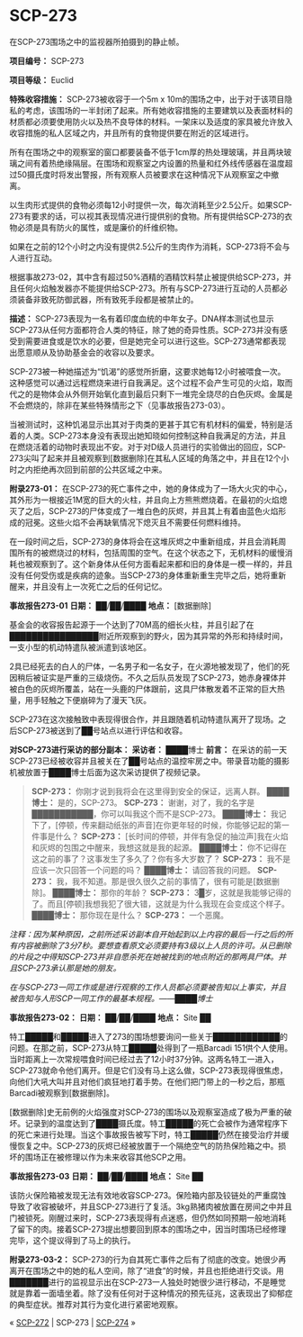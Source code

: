 # SCP-273
                        




在SCP-273围场之中的监视器所拍摄到的静止帧。



**项目编号：** SCP-273

**项目等级：** Euclid

**特殊收容措施：** SCP-273被收容于一个5m x 10m的围场之中，出于对于该项目隐私的考虑，该围场的一半封闭了起来。所有她收容措施的主要建筑以及表面材料的材质都必须要使用防火以及热不良导体的材料。一架床以及适度的家具被允许放入收容措施的私人区域之内，并且所有的食物提供要在附近的区域进行。

所有在围场之中的观察室的窗口都要装备不低于1cm厚的热处理玻璃，并且两块玻璃之间有着热绝缘隔层。在围场和观察室之内设置的热量和红外线传感器在温度超过50摄氏度时将发出警报，所有观察人员被要求在这种情况下从观察室之中撤离。

以生肉形式提供的食物必须每12小时提供一次，每次消耗至少2.5公斤。如果SCP-273有要求的话，可以视其表现情况进行提供别的食物。所有提供给SCP-273的衣物必须是具有防火的属性，或是廉价的纤维织物。

如果在之前的12个小时之内没有提供2.5公斤的生肉作为消耗，SCP-273将不会与人进行互动。

根据事故273-02，其中含有超过50%酒精的酒精饮料禁止被提供给SCP-273，并且任何火焰触发器亦不能提供给SCP-273。所有与SCP-273进行互动的人员都必须装备非致死防御武器，所有致死手段都是被禁止的。

**描述：** SCP-273表现为一名有着印度血统的中年女子。DNA样本测试也显示SCP-273从任何方面都符合人类的特征，除了她的奇异性质。SCP-273并没有感受到需要进食或是饮水的必要，但是她完全可以进行这些。SCP-273通常都表现出愿意顺从及协助基金会的收容以及要求。

SCP-273被一种她描述为“饥渴”的感觉所折磨，这要求她每12小时被喂食一次。这种感觉可以通过远程燃烧来进行自我满足。这个过程不会产生可见的火焰，取而代之的是物体会从外侧开始氧化直到最后只剩下一堆完全烧尽的白色灰烬。金属是不会燃烧的，除非在某些特殊情形之下（见事故报告273-03）。

当被测试时，这种饥渴显示出其对于肉类的更甚于其它有机材料的偏爱，特别是活着的人类。SCP-273本身没有表现出她知晓如何控制这种自我满足的方法，并且在燃烧活着的动物时表现出不安。对于对D级人员进行的实验做出的回应，SCP-273尖叫了起来并且被观察到[数据删除]在其私人区域的角落之中，并且在12个小时之内拒绝再次回到前部的公共区域之中来。

**附录273-01：** 在SCP-273的死亡事件之中，她的身体成为了一场大火灾的中心，其外形为一根接近1M宽的巨大的火柱，并且向上方熊熊燃烧着。在最初的火焰熄灭了之后，SCP-273的尸体变成了一堆白色的灰烬，并且其上有着由蓝色火焰形成的冠冕。这些火焰不会再缺氧情况下熄灭且不需要任何燃料维持。

在一段时间之后，SCP-273的身体将会在这堆灰烬之中重新组成，并且会消耗周围所有的被燃烧过的材料，包括周围的空气。在这个状态之下，无机材料的缓慢消耗也被观察到了。这个新身体从任何方面看起来都和旧的身体是一模一样的，并且没有任何受伤或是疾病的迹象。当SCP-273的身体重新重生完毕之后，她将重新醒来，并且没有上一次死亡之后的任何记忆。

**事故报告273-01** 
**日期：** ██/██/████
**地点：** [数据删除]

基金会的收容报告起源于一个达到了70M高的细长火柱，并且引起了在████████████████附近所观察到的野火，因为其异常的外形和持续时间，一支小型的机动特遣队被派遣到该地区。

2具已经死去的白人的尸体，一名男子和一名女子，在火源地被发现了，他们的死因稍后被证实是严重的三级烧伤。不久之后队员发现了SCP-273，她赤身裸体并被白色的灰烬所覆盖，站在一头鹿的尸体跟前，这具尸体散发着不正常的巨大热量，用手轻触之下便崩碎为了漫天飞灰。

SCP-273在这次接触致中表现得很合作，并且跟随着机动特遣队离开了现场。之后SCP-273被送到了██号站点以进行评估和收容。

**对SCP-273进行采访的部分副本：** 
**采访者：** ████博士
**前言：** 在采访的前一天SCP-273已经被收容并且被关在了██号站点的温控牢房之中。带录音功能的摄影机被放置于████博士后面为这次采访提供了视频记录。


> **SCP-273：** 你刚才说到我将会在这里得到安全的保证，远离人群。
**████博士：** 是的，SCP-273。
**SCP-273：** 谢谢，对了，我的名字是███████████，你可以叫我这个而不是SCP-273。
**████博士：** 我记下了，[停顿，传来翻动纸张的声音]在你更年轻的时候，你能够记起的第一件事是什么？
**SCP-273：** [长时间的停顿，并伴有急促的抽泣声]我在火焰和灰烬的包围之中醒来，我想这就是我的起源。
**████博士：** 你不记得在这之前的事了？这事发生了多久了？你有多大岁数了？
**SCP-273：** 我不是应该一次只回答一个问题的吗？
**████博士：** 请回答我的问题。
**SCP-273：** 我，我不知道。那是很久很久之前的事情了，很有可能是[数据删除]。
**████博士：** 那你的年龄？
**SCP-273：** 3█岁，这就是我能够记得的了。而且[停顿]我想我犯了很大错，这就是为什么我现在会变成这个样子。
**████博士：** 那你现在是什么？
**SCP-273：** 一个恶魔。
> 

*注释：因为某种原因，之前所述采访副本自开始起到以上内容的最后一行之后的所有内容被删除了3分7秒。要想查看原文必须要持有3级以上人员的许可。从已删除的片段之中得知SCP-273并非自愿杀死在她被找到的地点附近的那两具尸体。并且SCP-273承认那是她的朋友。* 

*在与SCP-273一同工作或是进行观察的工作人员都必须要被告知以上事实，并且被告知与人形SCP一同工作的最基本规程。——████博士* 

**事故报告273-02：** 
**日期：** ██/██/████
**地点：** Site ██

特工█████和█████进入了273的围场想要询问一些关于████████████的问题。在那之前，SCP-273从特工█████处得到了一瓶Barcadi 151供个人使用。当时距离上一次常规喂食时间已经过去了12小时37分钟。这两名特工一进入，SCP-273就命令他们离开。但是它们没有马上这么做，SCP-273表现得很焦虑，向他们大吼大叫并且对他们疯狂地打着手势。在他们把门带上的一秒之后，那瓶Barcadi被观察到[数据删除]。

[数据删除]史无前例的火焰强度对SCP-273的围场以及观察室造成了极为严重的破坏。记录到的温度达到了████摄氏度。特工█████的死亡会被作为通常程序下的死亡来进行处理。当这个事故报告被写下时，特工█████仍然在接受治疗并缓慢恢复之中。SCP-273的灰烬已经被放置于一个隔绝空气的防热保险箱之中。损坏的围场正在被修理以作为未来收容其他SCP之用。

**事故报告273-03** 
**日期：** ██/██/████
**地点：** Site ██

该防火保险箱被发现无法有效地收容SCP-273。保险箱内部及铰链处的严重腐蚀导致了收容被破坏，并且SCP-273进行了复活。3kg熟猪肉被放置在房间之中并且门被锁死。刚醒过来时，SCP-273表现得有点迷惑，但仍然如同预期一般地消耗了留下的肉。接着SCP-273提出想要回到原本的围场之中，因当时围场已经修理完毕，这个提议得到了马上的执行。

**附录273-03-2：** SCP-273的行为自其死亡事件之后有了彻底的改变。她很少再离开在围场之中的她的私人空间，除了“进食”的时候，并且也拒绝进行交谈。用███████进行的监视显示出在SCP-273一人独处时她很少进行移动，不是睡觉就是靠着一面墙坐着。除了没有任何对于这种情况的预先征兆，这表现出了抑郁症的典型症状。推荐对其行为变化进行紧密地观察。



« [SCP-272](/scp-272) | SCP-273 | [SCP-274](/scp-274) »





                    
